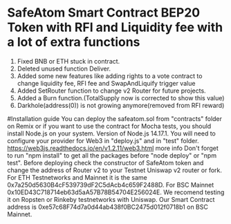 # SafeAtom Smart Contract BEP20 Token with RFI and Liquidity fee with a lot of extra functions
1. Fixed BNB or ETH stuck in contract.
2. Deleted unused function Deliver.
3. Added some new features like adding rights to a vote contract to change liquidity fee, RFI fee and SwapAndLiquify trigger value
4. Added SetRouter function to change v2 Router for future projects.
5. Added a Burn function.(TotalSupply now is corrected to show this value)
6. Darkhole(address(0)) is not growing anymore(removed from RFI reward)

#Installation guide
You can deploy the safeatom.sol from "contracts" folder on Remix or if you want to use the contract for Mocha tests, you should install Node.js on your system.
Version of Node.js 14.17.1.
You will need to configure your provider for Web3 in "deploy.js" and in "test" folder. https://web3js.readthedocs.io/en/v1.2.11/web3.html more info
Don't forget to run "npm install" to get all the packages before "node deploy" or "npm test".
Before deploying check the constructor of SafeAtom token and change the address of Router v2 to your Testnet Uniswap v2 router or fork. For ETH Testnetworks and Mainnet it is the same 0x7a250d5630B4cF539739dF2C5dAcb4c659F2488D. For BSC Mainnet 0x10ED43C718714eb63d5aA57B78B54704E256024E.
We recomend testing it on Ropsten or Rinkeby testnetworks with Uniswap.
Our Smart Contract address is 0xe57c68F74d7a0d44ab438f0BC2475d012f0718b1 on BSC Mainnet.
